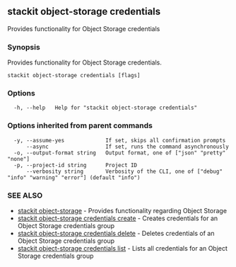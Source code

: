 ## stackit object-storage credentials

Provides functionality for Object Storage credentials

### Synopsis

Provides functionality for Object Storage credentials.

```
stackit object-storage credentials [flags]
```

### Options

```
  -h, --help   Help for "stackit object-storage credentials"
```

### Options inherited from parent commands

```
  -y, --assume-yes             If set, skips all confirmation prompts
      --async                  If set, runs the command asynchronously
  -o, --output-format string   Output format, one of ["json" "pretty" "none"]
  -p, --project-id string      Project ID
      --verbosity string       Verbosity of the CLI, one of ["debug" "info" "warning" "error"] (default "info")
```

### SEE ALSO

* [stackit object-storage](./stackit_object-storage.md)	 - Provides functionality regarding Object Storage
* [stackit object-storage credentials create](./stackit_object-storage_credentials_create.md)	 - Creates credentials for an Object Storage credentials group
* [stackit object-storage credentials delete](./stackit_object-storage_credentials_delete.md)	 - Deletes credentials of an Object Storage credentials group
* [stackit object-storage credentials list](./stackit_object-storage_credentials_list.md)	 - Lists all credentials for an Object Storage credentials group


